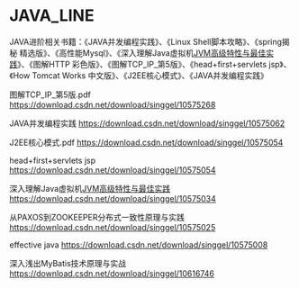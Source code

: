 # JAVA_LINE
JAVA进阶相关书籍：《JAVA并发编程实践》、《Linux Shell脚本攻略》、《spring揭秘 精选版》、《高性能Mysql》、《深入理解Java虚拟机[JVM高级特性与最佳实践](周志明)》、《图解HTTP 彩色版》、《图解TCP_IP_第5版》、《head+first+servlets jsp》、《How Tomcat Works 中文版》、《J2EE核心模式》、《JAVA并发编程实践》  

图解TCP_IP_第5版.pdf https://download.csdn.net/download/singgel/10575268

JAVA并发编程实践 https://download.csdn.net/download/singgel/10575062 

J2EE核心模式.pdf https://download.csdn.net/download/singgel/10575054 

head+first+servlets jsp https://download.csdn.net/download/singgel/10575054 

深入理解Java虚拟机[JVM高级特性与最佳实践](周志明) https://download.csdn.net/download/singgel/10575034  

从PAXOS到ZOOKEEPER分布式一致性原理与实践 https://download.csdn.net/download/singgel/10575025 

effective java https://download.csdn.net/download/singgel/10575008

深入浅出MyBatis技术原理与实战 https://download.csdn.net/download/singgel/10616746
